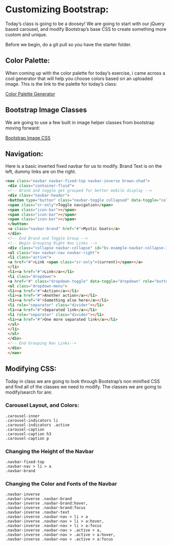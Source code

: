 # Customizing Bootstrap:

Today’s class is going to be a doosey! We are going to start with our jQuery based carousel, and modify Bootstrap’s base CSS to create something more custom and unique.

Before we begin, do a git pull so you have the starter folder.

## Color Palette:

When coming up with the color palette for today’s exercise, i came across a cool generator that will help you choose colors based on an uploaded image. This is the link to the palette for today’s class:

[Color Palette Generator](https://coolors.co/app/0a0706-766832-4c4c35-fef3e7-cab592)

## Bootstrap Image Classes 

We are going to use a few built in image helper classes from bootstrap moving forward:

[Bootstrap Image CSS](http://getbootstrap.com/css/#images)

## Navigation:

Here is a basic inverted fixed navbar for us to modify. Brand Text is on the left, dummy links are on the right.
```html
<nav class="navbar navbar-fixed-top navbar-inverse brown-shad">
 <div class="container-fluid">
 <!-- Brand and toggle get grouped for better mobile display -->
 <div class="navbar-header">
 <button type="button" class="navbar-toggle collapsed" data-toggle="collapse" data-target="#bs-example-navbar-collapse-1" aria-expanded="false">
 <span class="sr-only">Toggle navigation</span>
 <span class="icon-bar"></span>
 <span class="icon-bar"></span>
 <span class="icon-bar"></span>
 </button>
 <a class="navbar-brand" href="#">Mystic Goats</a>
 </div>
 <!-- End Brand and Toggle Group -->
 <!-- Begin Grouping Right Nav Links -->
 <div class="collapse navbar-collapse" id="bs-example-navbar-collapse-1">
 <ul class="nav navbar-nav navbar-right">
 <li class="active">
 <a href="#">Link <span class="sr-only">(current)</span></a>
 </li>
 <li><a href="#">Link</a></li>
 <li class="dropdown">
 <a href="#" class="dropdown-toggle" data-toggle="dropdown" role="button" aria-haspopup="true" aria-expanded="false">Dropdown <span class="caret"></span></a>
 <ul class="dropdown-menu">
 <li><a href="#">Action</a></li>
 <li><a href="#">Another action</a></li>
 <li><a href="#">Something else here</a></li>
 <li role="separator" class="divider"></li>
 <li><a href="#">Separated link</a></li>
 <li role="separator" class="divider"></li>
 <li><a href="#">One more separated link</a></li>
 </ul>
 </li>
 </ul>
 </div>
 <!-- End Grouping Nav Links-->
 </div>
 </nav>
 ```

## Modifying CSS:

Today in class we are going to look through Bootstrap’s non minified CSS and find all of the classes we need to modify. The classes we are going to modify/search for are:

### Carousel Layout, and Colors:
```
.carousel-inner
.carousel-indicators li
.carousel-indicators .active
.carousel-caption
.carousel-caption h3
.carousel-caption p
```

### Changing the Height of the Navbar
```
.navbar-fixed-top
.navbar-nav > li > a
.navbar-brand
```

### Changing the Color and Fonts of the Navbar

```
.navbar-inverse
.navbar-inverse .navbar-brand
.navbar-inverse .navbar-brand:hover,
.navbar-inverse .navbar-brand:focus
.navbar-inverse .navbar-text
.navbar-inverse .navbar-nav > li > a
.navbar-inverse .navbar-nav > li > a:hover,
.navbar-inverse .navbar-nav > li > a:focus
.navbar-inverse .navbar-nav > .active > a,
.navbar-inverse .navbar-nav > .active > a:hover,
.navbar-inverse .navbar-nav > .active > a:focus
```